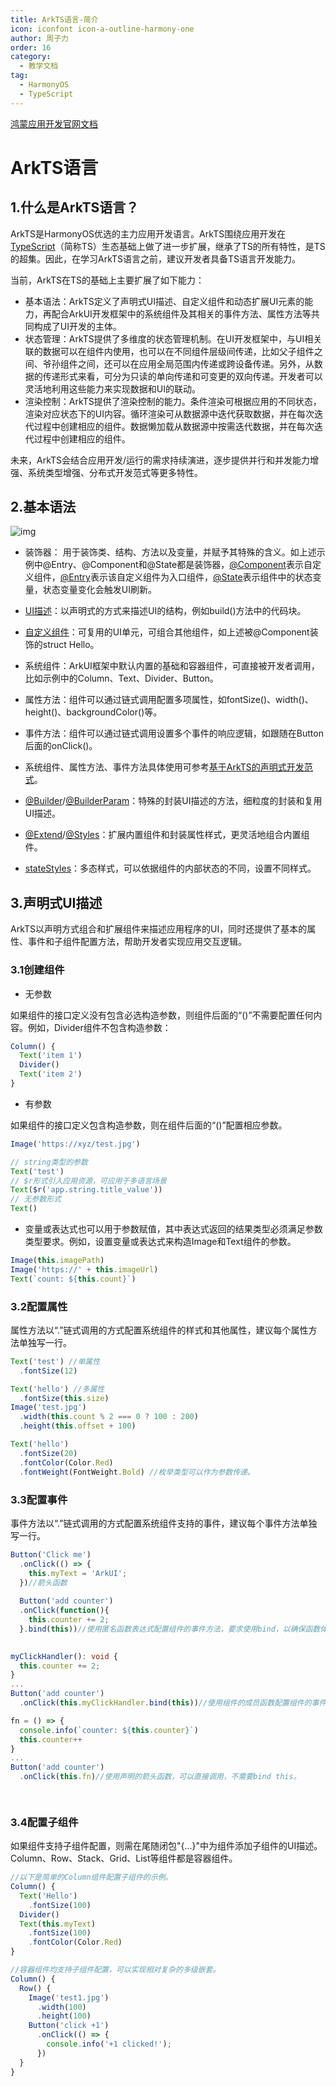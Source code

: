 ```yaml
---
title: ArkTS语言-简介
icon: iconfont icon-a-outline-harmony-one
author: 周子力
order: 16
category:
  - 教学文档
tag:
  - HarmonyOS
  - TypeScript
---
```

[鸿蒙应用开发官网文档](https://developer.huawei.com/consumer/cn/doc/harmonyos-guides-V2/1_1_u5feb_u901f_u5165_u95e8-0000001478340845-V2?catalogVersion=V2)
# ArkTS语言

## 1.什么是ArkTS语言？

ArkTS是HarmonyOS优选的主力应用开发语言。ArkTS围绕应用开发在[TypeScript](https://www.typescriptlang.org/)（简称TS）生态基础上做了进一步扩展，继承了TS的所有特性，是TS的超集。因此，在学习ArkTS语言之前，建议开发者具备TS语言开发能力。

当前，ArkTS在TS的基础上主要扩展了如下能力：

- 基本语法：ArkTS定义了声明式UI描述、自定义组件和动态扩展UI元素的能力，再配合ArkUI开发框架中的系统组件及其相关的事件方法、属性方法等共同构成了UI开发的主体。
- 状态管理：ArkTS提供了多维度的状态管理机制。在UI开发框架中，与UI相关联的数据可以在组件内使用，也可以在不同组件层级间传递，比如父子组件之间、爷孙组件之间，还可以在应用全局范围内传递或跨设备传递。另外，从数据的传递形式来看，可分为只读的单向传递和可变更的双向传递。开发者可以灵活地利用这些能力来实现数据和UI的联动。
- 渲染控制：ArkTS提供了渲染控制的能力。条件渲染可根据应用的不同状态，渲染对应状态下的UI内容。循环渲染可从数据源中迭代获取数据，并在每次迭代过程中创建相应的组件。数据懒加载从数据源中按需迭代数据，并在每次迭代过程中创建相应的组件。

未来，ArkTS会结合应用开发/运行的需求持续演进，逐步提供并行和并发能力增强、系统类型增强、分布式开发范式等更多特性。

## 2.基本语法

![img](https://alliance-communityfile-drcn.dbankcdn.com/FileServer/getFile/cmtyPub/011/111/111/0000000000011111111.20231227152826.68978747729929417932749507993929:50001231000000:2800:B44BA8980A3587F0957937999D38C66140AD85390E5F17FC2CB1A661D3E1875C.png?needInitFileName=true?needInitFileName=true?needInitFileName=true?needInitFileName=true?needInitFileName=true)

- 装饰器： 用于装饰类、结构、方法以及变量，并赋予其特殊的含义。如上述示例中@Entry、@Component和@State都是装饰器，[@Component](https://developer.harmonyos.com/cn/docs/documentation/doc-guides-V3/arkts-create-custom-components-0000001473537046-V3#section1430055924816)表示自定义组件，[@Entry](https://developer.harmonyos.com/cn/docs/documentation/doc-guides-V3/arkts-create-custom-components-0000001473537046-V3#section1430055924816)表示该自定义组件为入口组件，[@State](https://developer.harmonyos.com/cn/docs/documentation/doc-guides-V3/arkts-state-0000001474017162-V3)表示组件中的状态变量，状态变量变化会触发UI刷新。
- [UI描述](https://developer.harmonyos.com/cn/docs/documentation/doc-guides-V3/arkts-declarative-ui-description-0000001524416537-V3)：以声明式的方式来描述UI的结构，例如build()方法中的代码块。
- [自定义组件](https://developer.harmonyos.com/cn/docs/documentation/doc-guides-V3/arkts-create-custom-components-0000001473537046-V3)：可复用的UI单元，可组合其他组件，如上述被@Component装饰的struct Hello。
- 系统组件：ArkUI框架中默认内置的基础和容器组件，可直接被开发者调用，比如示例中的Column、Text、Divider、Button。
- 属性方法：组件可以通过链式调用配置多项属性，如fontSize()、width()、height()、backgroundColor()等。
- 事件方法：组件可以通过链式调用设置多个事件的响应逻辑，如跟随在Button后面的onClick()。
- 系统组件、属性方法、事件方法具体使用可参考[基于ArkTS的声明式开发范式](https://developer.harmonyos.com/cn/docs/documentation/doc-references-V3/ts-components-summary-0000001478181369-V3)。

- [@Builder](https://developer.harmonyos.com/cn/docs/documentation/doc-guides-V3/arkts-builder-0000001524176981-V3)/[@BuilderParam](https://developer.harmonyos.com/cn/docs/documentation/doc-guides-V3/arkts-builderparam-0000001524416541-V3)：特殊的封装UI描述的方法，细粒度的封装和复用UI描述。
- [@Extend](https://developer.harmonyos.com/cn/docs/documentation/doc-guides-V3/arkts-extend-0000001473696678-V3)/[@Styles](https://developer.harmonyos.com/cn/docs/documentation/doc-guides-V3/arkts-style-0000001473856690-V3)：扩展内置组件和封装属性样式，更灵活地组合内置组件。
- [stateStyles](https://developer.harmonyos.com/cn/docs/documentation/doc-guides-V3/arkts-statestyles-0000001482592098-V3)：多态样式，可以依据组件的内部状态的不同，设置不同样式。

## 3.声明式UI描述

ArkTS以声明方式组合和扩展组件来描述应用程序的UI，同时还提供了基本的属性、事件和子组件配置方法，帮助开发者实现应用交互逻辑。

### 3.1创建组件

- 无参数

如果组件的接口定义没有包含必选构造参数，则组件后面的“()”不需要配置任何内容。例如，Divider组件不包含构造参数：

```ts
Column() {
  Text('item 1')
  Divider()
  Text('item 2')
}
```

- 有参数

如果组件的接口定义包含构造参数，则在组件后面的“()”配置相应参数。

```ts
Image('https://xyz/test.jpg')

// string类型的参数
Text('test')
// $r形式引入应用资源，可应用于多语言场景
Text($r('app.string.title_value'))
// 无参数形式
Text()

```

- 变量或表达式也可以用于参数赋值，其中表达式返回的结果类型必须满足参数类型要求。例如，设置变量或表达式来构造Image和Text组件的参数。

```ts
Image(this.imagePath)
Image('https://' + this.imageUrl)
Text(`count: ${this.count}`)
```

### 3.2配置属性

属性方法以“.”链式调用的方式配置系统组件的样式和其他属性，建议每个属性方法单独写一行。

```ts
Text('test') //单属性
  .fontSize(12)

Text('hello') //多属性
  .fontSize(this.size)
Image('test.jpg')
  .width(this.count % 2 === 0 ? 100 : 200)    
  .height(this.offset + 100)

Text('hello')
  .fontSize(20)
  .fontColor(Color.Red)
  .fontWeight(FontWeight.Bold) //枚举类型可以作为参数传递。
```

### 3.3配置事件

事件方法以“.”链式调用的方式配置系统组件支持的事件，建议每个事件方法单独写一行。

```ts
Button('Click me')
  .onClick(() => {
    this.myText = 'ArkUI';
  })//箭头函数
  
  Button('add counter')
  .onClick(function(){
    this.counter += 2;
  }.bind(this))//使用匿名函数表达式配置组件的事件方法，要求使用bind，以确保函数体中的this指向当前组件
  

myClickHandler(): void {
  this.counter += 2;
}
...
Button('add counter')
  .onClick(this.myClickHandler.bind(this))//使用组件的成员函数配置组件的事件方法

fn = () => {
  console.info(`counter: ${this.counter}`)
  this.counter++
}
...
Button('add counter')
  .onClick(this.fn)//使用声明的箭头函数，可以直接调用，不需要bind this。

  
```

### 3.4配置子组件

如果组件支持子组件配置，则需在尾随闭包"{...}"中为组件添加子组件的UI描述。Column、Row、Stack、Grid、List等组件都是容器组件。

```ts
//以下是简单的Column组件配置子组件的示例。
Column() {
  Text('Hello')
    .fontSize(100)
  Divider()
  Text(this.myText)
    .fontSize(100)
    .fontColor(Color.Red)
}

//容器组件均支持子组件配置，可以实现相对复杂的多级嵌套。
Column() {
  Row() {
    Image('test1.jpg')
      .width(100)
      .height(100)
    Button('click +1')
      .onClick(() => {
        console.info('+1 clicked!');
      })
  }
}
```


